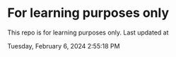 # For learning purposes only
This repo is for learning purposes only.
Last updated at

Tuesday, February 6, 2024 2:55:18 PM

